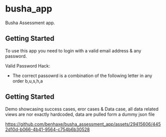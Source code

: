 # busha_app

Busha Assessment app.

## Getting Started

To use this app you need to login with a valid email address & any password.

Valid Password Hack:

- The correct passowrd is a combination of the following letter in any order b,u,s,h,a

## Getting Started
Demo showcasing success cases, eror cases & Data case, all data related views are nor exactly hardcoded, data are pulled form a dummy json file

https://github.com/benhaxe/busha_assessment_app/assets/29415606/4452d10d-b066-4b41-9564-c754b6b30528

